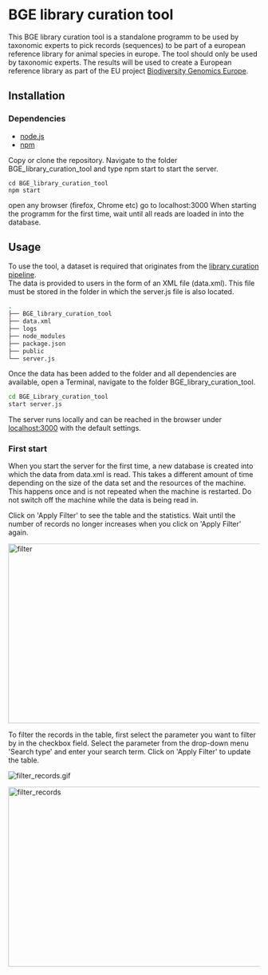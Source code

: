 # BGE library curation tool

This BGE library curation tool is a standalone programm to be used by taxonomic experts to pick records (sequences) to be part of a european reference library for animal species in europe. The tool should only be used by taxonomic experts. The results will be used to create a European reference library as part of the EU project [Biodiversity Genomics Europe](https://biodiversitygenomics.eu/).

## Installation

### Dependencies
*  [node.js](https://nodejs.org/en)
*  [npm](https://docs.npmjs.com/downloading-and-installing-node-js-and-npm) 

Copy or clone the repository. Navigate to the folder BGE_library_curation_tool and type npm start to start the server.

```shell
cd BGE_library_curation_tool
npm start
```
open any browser (firefox, Chrome etc) 
go to localhost:3000
When starting the programm for the first time, wait until all reads are loaded in into the database.
 
## Usage

To use the tool, a dataset is required that originates from the [library curation pipeline](https://github.com/FabianDeister/Library_curation_BOLD).  
The data is provided to users in the form of an XML file (data.xml). This file must be stored in the folder in which the server.js file is also located.
```bash
.
├── BGE_library_curation_tool
├── data.xml
├── logs
├── node_modules
├── package.json
├── public
└── server.js
```
Once the data has been added to the folder and all dependencies are available, open a Terminal, navigate to the folder BGE_library_curation_tool.

```bash
cd BGE_Library_curation_tool
start server.js
``` 
The server runs locally and can be reached in the browser under [localhost:3000](localhost:3000) with the default settings.

### First start
When you start the server for the first time, a new database is created into which the data from data.xml is read. This takes a different amount of time depending on the size of the data set and the resources of the machine. This happens once and is not repeated when the machine is restarted. Do not switch off the machine while the data is being read in. 

Click on 'Apply Filter' to see the table and the statistics. Wait until the number of records no longer increases when you click on 'Apply Filter' again.

<img src="public/ressources/first_start.gif" alt="filter" width="640" height="360">


To filter the records in the table, first select the parameter you want to filter by in the checkbox field. Select the parameter from the drop-down menu 'Search type' and enter your search term. Click on 'Apply Filter' to update the table.

![filter_records.gif](public/ressources/filter_records.gif)

<img src="public/ressources/filter_records.gif" alt="filter_records" width="640" height="360">
